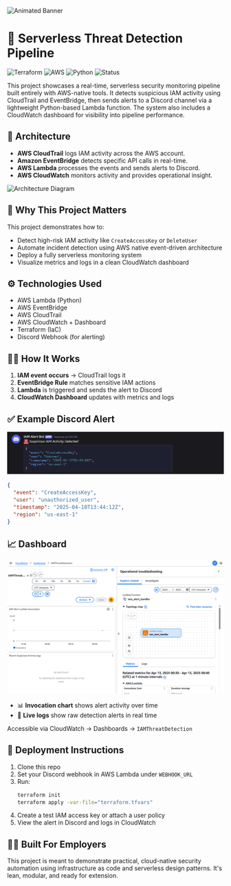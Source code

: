 ![Animated Banner](https://github.com/user-attachments/assets/52ff0975-05a9-4a59-a2e4-b6d978bd2175)

# 🔐 Serverless Threat Detection Pipeline

![Terraform](https://img.shields.io/badge/IaC-Terraform-623CE4?style=for-the-badge&logo=terraform)
![AWS](https://img.shields.io/badge/AWS-EventBridge-orange?style=for-the-badge&logo=amazon-aws)
![Python](https://img.shields.io/badge/Python-3.11-blue?style=for-the-badge&logo=python)
![Status](https://img.shields.io/badge/Live-Dashboard-green?style=for-the-badge)

This project showcases a real-time, serverless security monitoring pipeline built entirely with AWS-native tools. It detects suspicious IAM activity using CloudTrail and EventBridge, then sends alerts to a Discord channel via a lightweight Python-based Lambda function. The system also includes a CloudWatch dashboard for visibility into pipeline performance.

## 🧱 Architecture

- **AWS CloudTrail** logs IAM activity across the AWS account.
- **Amazon EventBridge** detects specific API calls in real-time.
- **AWS Lambda** processes the events and sends alerts to Discord.
- **AWS CloudWatch** monitors activity and provides operational insight.

![Architecture Diagram](https://github.com/user-attachments/assets/27c1a828-3c83-4fc1-a226-1c8cb80a16a3)

## 🚀 Why This Project Matters

This project demonstrates how to:
- Detect high-risk IAM activity like `CreateAccessKey` or `DeleteUser`
- Automate incident detection using AWS native event-driven architecture
- Deploy a fully serverless monitoring system
- Visualize metrics and logs in a clean CloudWatch dashboard

## ⚙️ Technologies Used

- AWS Lambda (Python)
- AWS EventBridge
- AWS CloudTrail
- AWS CloudWatch + Dashboard
- Terraform (IaC)
- Discord Webhook (for alerting)

## 🧑‍💻 How It Works

1. **IAM event occurs** → CloudTrail logs it
2. **EventBridge Rule** matches sensitive IAM actions
3. **Lambda** is triggered and sends the alert to Discord
4. **CloudWatch Dashboard** updates with metrics and logs

## ✅ Example Discord Alert

![Discord Alert](./docs/discord-alert-fixed.png)

```json
{
  "event": "CreateAccessKey",
  "user": "unauthorized_user",
  "timestamp": "2025-04-10T13:44:12Z",
  "region": "us-east-1"
}
```

## 📈 Dashboard

![Dashboard Preview](./docs/dashboard-preview.png)

- 📊 **Invocation chart** shows alert activity over time
- 📄 **Live logs** show raw detection alerts in real time

Accessible via CloudWatch → Dashboards → `IAMThreatDetection`

## 🚀 Deployment Instructions

1. Clone this repo
2. Set your Discord webhook in AWS Lambda under `WEBHOOK_URL`
3. Run:
   ```bash
   terraform init
   terraform apply -var-file="terraform.tfvars"
   ```
4. Create a test IAM access key or attach a user policy
5. View the alert in Discord and logs in CloudWatch

## 👨‍💻 Built For Employers

This project is meant to demonstrate practical, cloud-native security automation using infrastructure as code and serverless design patterns. It's lean, modular, and ready for extension.
